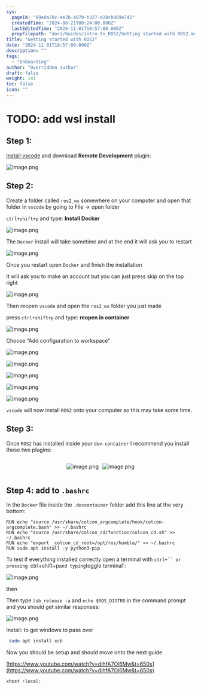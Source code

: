```yaml
---
sys:
  pageId: "89e0a78c-4e2b-4070-b327-d28cb0694742"
  createdTime: "2024-08-21T00:24:00.000Z"
  lastEditedTime: "2024-11-01T18:57:00.000Z"
  propFilepath: "docs/Guides/intro_to_ROS2/Getting started with ROS2.md"
title: "Getting started with ROS2"
date: "2024-11-01T18:57:00.000Z"
description: ""
tags:
  - "Onboarding"
author: "Overridden author"
draft: false
weight: 141
toc: false
icon: ""
---
```


# TODO: add wsl install

## Step 1:

[Install vscode](https://code.visualstudio.com/download) and download **Remote Development** plugin:

![image.png](https://prod-files-secure.s3.us-west-2.amazonaws.com/d518164a-d88e-44d1-a4ee-3adb3bd8bce0/efb52993-1881-4a40-b95e-6f020334f022/image.png?X-Amz-Algorithm=AWS4-HMAC-SHA256&X-Amz-Content-Sha256=UNSIGNED-PAYLOAD&X-Amz-Credential=ASIAZI2LB4664DEN53WH%2F20250505%2Fus-west-2%2Fs3%2Faws4_request&X-Amz-Date=20250505T180950Z&X-Amz-Expires=3600&X-Amz-Security-Token=IQoJb3JpZ2luX2VjEIr%2F%2F%2F%2F%2F%2F%2F%2F%2F%2FwEaCXVzLXdlc3QtMiJIMEYCIQD1goNGlapFDe%2F6LUFiIOQBzVJPJGnrUDaKw2OHdCUYTgIhAPVk9%2B7egsMso8KG0mS7wemDJsH5GhGaZI4PH8KwqRLNKv8DCDMQABoMNjM3NDIzMTgzODA1IgwYcmRrQ7Qmy%2B4280Uq3AO92wLmrGlUB%2FOn51V40ki3%2FnH3b203jkwLVSKaJsPCEGtwn2%2FZd1TtzErBlzkL2tWyAkd2PWtFUpe6tZuu4sJ6nENq7drritQT4T4y8B1KICwR67gWF2lXUbFTmpHcbnQ42GR%2FjHH0QFB5mFX1Tr71yvmuSiiLS4KSKE5uQQQpWcnPzEg1E3xc3kiMxEVrMN3FM2YuOpR9bZmVMVfCxuAN7xVMV8PaYZrr6%2BgOjy47MSSAiEKDVHW5NNCWN5qL9dbFGHRzXr8afbkSmGXz1tPDwNVkuM5fPQmSkHnHrvCkkFlXJ7zsa1M2OlaBCJ0I7ciC%2BCxIYrYCR6fGyeYmaLpAPY2ku9hMiJy5JPpVdYGgGDfZ1FhGgGhMny923%2Bd%2FLFbBVMYDK3CDXXVK5k1DCD5WkCJUEMZlcCry%2FE7GzQaMgKxMleAn7upCj0oW0r8V5q81ykAxo412tb9bY8IBMNxZsaM6XZeQIx0HPdKU%2F5p4E5apLCkwmDz83aBPw3G%2BVt8c%2FW4XJsA0MJMK%2FF6QKB0Ln6sA63z76wkOFriwrksQNERrtJwAPRIjH%2BIFAhtrscwKaAxZ5%2BNdfBLVS3PU7kS%2B0VAccvSWVxMcNdCCai2yFUDn5wKbLT%2Bh8ucCXzDd%2BuPABjqkAexyXlHIvpgYczk%2BUzhjUFI6bmt00G8Qo7FhMAyza5nFjMYhJa8iagWjUv7OEP%2Bga04ciy4fAk66wYT3jI918XcbgFGdkRQ7Ntsc3oaS2NlbpIPPEF2gw%2BhFkgYCchsFKEKlq4BeCmyKMVPkKnp9XeEnQ0kyLlY9EWy6zLPOQjGVGp4MfpGrvPYfBz3Knn74Ju1tad8zc7P4OlO5%2BOrH6RYMiK1I&X-Amz-Signature=51c6202a38d1d33c7abbfcea02e5919a1d1e6e5d77f03532807c6bf43ede59df&X-Amz-SignedHeaders=host&x-id=GetObject)

## Step 2:

Create a folder called `ros2_ws` somewhere on your computer and open that folder in `vscode` by going to File → open folder 

`ctrl+shift+p` and type: **Install Docker**

![image.png](https://prod-files-secure.s3.us-west-2.amazonaws.com/d518164a-d88e-44d1-a4ee-3adb3bd8bce0/2269dc0e-1cd5-47ff-bceb-c04ad9b2eab0/image.png?X-Amz-Algorithm=AWS4-HMAC-SHA256&X-Amz-Content-Sha256=UNSIGNED-PAYLOAD&X-Amz-Credential=ASIAZI2LB4664DEN53WH%2F20250505%2Fus-west-2%2Fs3%2Faws4_request&X-Amz-Date=20250505T180950Z&X-Amz-Expires=3600&X-Amz-Security-Token=IQoJb3JpZ2luX2VjEIr%2F%2F%2F%2F%2F%2F%2F%2F%2F%2FwEaCXVzLXdlc3QtMiJIMEYCIQD1goNGlapFDe%2F6LUFiIOQBzVJPJGnrUDaKw2OHdCUYTgIhAPVk9%2B7egsMso8KG0mS7wemDJsH5GhGaZI4PH8KwqRLNKv8DCDMQABoMNjM3NDIzMTgzODA1IgwYcmRrQ7Qmy%2B4280Uq3AO92wLmrGlUB%2FOn51V40ki3%2FnH3b203jkwLVSKaJsPCEGtwn2%2FZd1TtzErBlzkL2tWyAkd2PWtFUpe6tZuu4sJ6nENq7drritQT4T4y8B1KICwR67gWF2lXUbFTmpHcbnQ42GR%2FjHH0QFB5mFX1Tr71yvmuSiiLS4KSKE5uQQQpWcnPzEg1E3xc3kiMxEVrMN3FM2YuOpR9bZmVMVfCxuAN7xVMV8PaYZrr6%2BgOjy47MSSAiEKDVHW5NNCWN5qL9dbFGHRzXr8afbkSmGXz1tPDwNVkuM5fPQmSkHnHrvCkkFlXJ7zsa1M2OlaBCJ0I7ciC%2BCxIYrYCR6fGyeYmaLpAPY2ku9hMiJy5JPpVdYGgGDfZ1FhGgGhMny923%2Bd%2FLFbBVMYDK3CDXXVK5k1DCD5WkCJUEMZlcCry%2FE7GzQaMgKxMleAn7upCj0oW0r8V5q81ykAxo412tb9bY8IBMNxZsaM6XZeQIx0HPdKU%2F5p4E5apLCkwmDz83aBPw3G%2BVt8c%2FW4XJsA0MJMK%2FF6QKB0Ln6sA63z76wkOFriwrksQNERrtJwAPRIjH%2BIFAhtrscwKaAxZ5%2BNdfBLVS3PU7kS%2B0VAccvSWVxMcNdCCai2yFUDn5wKbLT%2Bh8ucCXzDd%2BuPABjqkAexyXlHIvpgYczk%2BUzhjUFI6bmt00G8Qo7FhMAyza5nFjMYhJa8iagWjUv7OEP%2Bga04ciy4fAk66wYT3jI918XcbgFGdkRQ7Ntsc3oaS2NlbpIPPEF2gw%2BhFkgYCchsFKEKlq4BeCmyKMVPkKnp9XeEnQ0kyLlY9EWy6zLPOQjGVGp4MfpGrvPYfBz3Knn74Ju1tad8zc7P4OlO5%2BOrH6RYMiK1I&X-Amz-Signature=85485d42126ebf88a7fbac813e1736f68bbedec03f90fba66a8aacefcaf98d74&X-Amz-SignedHeaders=host&x-id=GetObject)

The `Docker` install will take sometime and at the end it will ask you to restart

![image.png](https://prod-files-secure.s3.us-west-2.amazonaws.com/d518164a-d88e-44d1-a4ee-3adb3bd8bce0/ed233f78-be33-4b1f-b89c-9c346c0e961e/image.png?X-Amz-Algorithm=AWS4-HMAC-SHA256&X-Amz-Content-Sha256=UNSIGNED-PAYLOAD&X-Amz-Credential=ASIAZI2LB4664DEN53WH%2F20250505%2Fus-west-2%2Fs3%2Faws4_request&X-Amz-Date=20250505T180950Z&X-Amz-Expires=3600&X-Amz-Security-Token=IQoJb3JpZ2luX2VjEIr%2F%2F%2F%2F%2F%2F%2F%2F%2F%2FwEaCXVzLXdlc3QtMiJIMEYCIQD1goNGlapFDe%2F6LUFiIOQBzVJPJGnrUDaKw2OHdCUYTgIhAPVk9%2B7egsMso8KG0mS7wemDJsH5GhGaZI4PH8KwqRLNKv8DCDMQABoMNjM3NDIzMTgzODA1IgwYcmRrQ7Qmy%2B4280Uq3AO92wLmrGlUB%2FOn51V40ki3%2FnH3b203jkwLVSKaJsPCEGtwn2%2FZd1TtzErBlzkL2tWyAkd2PWtFUpe6tZuu4sJ6nENq7drritQT4T4y8B1KICwR67gWF2lXUbFTmpHcbnQ42GR%2FjHH0QFB5mFX1Tr71yvmuSiiLS4KSKE5uQQQpWcnPzEg1E3xc3kiMxEVrMN3FM2YuOpR9bZmVMVfCxuAN7xVMV8PaYZrr6%2BgOjy47MSSAiEKDVHW5NNCWN5qL9dbFGHRzXr8afbkSmGXz1tPDwNVkuM5fPQmSkHnHrvCkkFlXJ7zsa1M2OlaBCJ0I7ciC%2BCxIYrYCR6fGyeYmaLpAPY2ku9hMiJy5JPpVdYGgGDfZ1FhGgGhMny923%2Bd%2FLFbBVMYDK3CDXXVK5k1DCD5WkCJUEMZlcCry%2FE7GzQaMgKxMleAn7upCj0oW0r8V5q81ykAxo412tb9bY8IBMNxZsaM6XZeQIx0HPdKU%2F5p4E5apLCkwmDz83aBPw3G%2BVt8c%2FW4XJsA0MJMK%2FF6QKB0Ln6sA63z76wkOFriwrksQNERrtJwAPRIjH%2BIFAhtrscwKaAxZ5%2BNdfBLVS3PU7kS%2B0VAccvSWVxMcNdCCai2yFUDn5wKbLT%2Bh8ucCXzDd%2BuPABjqkAexyXlHIvpgYczk%2BUzhjUFI6bmt00G8Qo7FhMAyza5nFjMYhJa8iagWjUv7OEP%2Bga04ciy4fAk66wYT3jI918XcbgFGdkRQ7Ntsc3oaS2NlbpIPPEF2gw%2BhFkgYCchsFKEKlq4BeCmyKMVPkKnp9XeEnQ0kyLlY9EWy6zLPOQjGVGp4MfpGrvPYfBz3Knn74Ju1tad8zc7P4OlO5%2BOrH6RYMiK1I&X-Amz-Signature=9863d8c5a799de76658d3b4352dee8e6983297d57e5cf96e6b68d12b5647a183&X-Amz-SignedHeaders=host&x-id=GetObject)

Once you restart open `Docker` and finish the installation

It will ask you to make an account but you can just press skip on the top right

![image.png](https://prod-files-secure.s3.us-west-2.amazonaws.com/d518164a-d88e-44d1-a4ee-3adb3bd8bce0/21010ad9-1659-4fd9-9f59-9932a09b2a3d/image.png?X-Amz-Algorithm=AWS4-HMAC-SHA256&X-Amz-Content-Sha256=UNSIGNED-PAYLOAD&X-Amz-Credential=ASIAZI2LB4664DEN53WH%2F20250505%2Fus-west-2%2Fs3%2Faws4_request&X-Amz-Date=20250505T180950Z&X-Amz-Expires=3600&X-Amz-Security-Token=IQoJb3JpZ2luX2VjEIr%2F%2F%2F%2F%2F%2F%2F%2F%2F%2FwEaCXVzLXdlc3QtMiJIMEYCIQD1goNGlapFDe%2F6LUFiIOQBzVJPJGnrUDaKw2OHdCUYTgIhAPVk9%2B7egsMso8KG0mS7wemDJsH5GhGaZI4PH8KwqRLNKv8DCDMQABoMNjM3NDIzMTgzODA1IgwYcmRrQ7Qmy%2B4280Uq3AO92wLmrGlUB%2FOn51V40ki3%2FnH3b203jkwLVSKaJsPCEGtwn2%2FZd1TtzErBlzkL2tWyAkd2PWtFUpe6tZuu4sJ6nENq7drritQT4T4y8B1KICwR67gWF2lXUbFTmpHcbnQ42GR%2FjHH0QFB5mFX1Tr71yvmuSiiLS4KSKE5uQQQpWcnPzEg1E3xc3kiMxEVrMN3FM2YuOpR9bZmVMVfCxuAN7xVMV8PaYZrr6%2BgOjy47MSSAiEKDVHW5NNCWN5qL9dbFGHRzXr8afbkSmGXz1tPDwNVkuM5fPQmSkHnHrvCkkFlXJ7zsa1M2OlaBCJ0I7ciC%2BCxIYrYCR6fGyeYmaLpAPY2ku9hMiJy5JPpVdYGgGDfZ1FhGgGhMny923%2Bd%2FLFbBVMYDK3CDXXVK5k1DCD5WkCJUEMZlcCry%2FE7GzQaMgKxMleAn7upCj0oW0r8V5q81ykAxo412tb9bY8IBMNxZsaM6XZeQIx0HPdKU%2F5p4E5apLCkwmDz83aBPw3G%2BVt8c%2FW4XJsA0MJMK%2FF6QKB0Ln6sA63z76wkOFriwrksQNERrtJwAPRIjH%2BIFAhtrscwKaAxZ5%2BNdfBLVS3PU7kS%2B0VAccvSWVxMcNdCCai2yFUDn5wKbLT%2Bh8ucCXzDd%2BuPABjqkAexyXlHIvpgYczk%2BUzhjUFI6bmt00G8Qo7FhMAyza5nFjMYhJa8iagWjUv7OEP%2Bga04ciy4fAk66wYT3jI918XcbgFGdkRQ7Ntsc3oaS2NlbpIPPEF2gw%2BhFkgYCchsFKEKlq4BeCmyKMVPkKnp9XeEnQ0kyLlY9EWy6zLPOQjGVGp4MfpGrvPYfBz3Knn74Ju1tad8zc7P4OlO5%2BOrH6RYMiK1I&X-Amz-Signature=30d2ed71c98c506faeb9f3a50ad91f16e906467ccd1cfdd41b7aa623f5b001f7&X-Amz-SignedHeaders=host&x-id=GetObject)

Then reopen `vscode` and open the `ros2_ws` folder you just made

press `ctrl+shift+p` and type: **reopen in container**

![image.png](https://prod-files-secure.s3.us-west-2.amazonaws.com/d518164a-d88e-44d1-a4ee-3adb3bd8bce0/4e93b8c2-41ad-488c-8095-c74205196118/image.png?X-Amz-Algorithm=AWS4-HMAC-SHA256&X-Amz-Content-Sha256=UNSIGNED-PAYLOAD&X-Amz-Credential=ASIAZI2LB4664DEN53WH%2F20250505%2Fus-west-2%2Fs3%2Faws4_request&X-Amz-Date=20250505T180950Z&X-Amz-Expires=3600&X-Amz-Security-Token=IQoJb3JpZ2luX2VjEIr%2F%2F%2F%2F%2F%2F%2F%2F%2F%2FwEaCXVzLXdlc3QtMiJIMEYCIQD1goNGlapFDe%2F6LUFiIOQBzVJPJGnrUDaKw2OHdCUYTgIhAPVk9%2B7egsMso8KG0mS7wemDJsH5GhGaZI4PH8KwqRLNKv8DCDMQABoMNjM3NDIzMTgzODA1IgwYcmRrQ7Qmy%2B4280Uq3AO92wLmrGlUB%2FOn51V40ki3%2FnH3b203jkwLVSKaJsPCEGtwn2%2FZd1TtzErBlzkL2tWyAkd2PWtFUpe6tZuu4sJ6nENq7drritQT4T4y8B1KICwR67gWF2lXUbFTmpHcbnQ42GR%2FjHH0QFB5mFX1Tr71yvmuSiiLS4KSKE5uQQQpWcnPzEg1E3xc3kiMxEVrMN3FM2YuOpR9bZmVMVfCxuAN7xVMV8PaYZrr6%2BgOjy47MSSAiEKDVHW5NNCWN5qL9dbFGHRzXr8afbkSmGXz1tPDwNVkuM5fPQmSkHnHrvCkkFlXJ7zsa1M2OlaBCJ0I7ciC%2BCxIYrYCR6fGyeYmaLpAPY2ku9hMiJy5JPpVdYGgGDfZ1FhGgGhMny923%2Bd%2FLFbBVMYDK3CDXXVK5k1DCD5WkCJUEMZlcCry%2FE7GzQaMgKxMleAn7upCj0oW0r8V5q81ykAxo412tb9bY8IBMNxZsaM6XZeQIx0HPdKU%2F5p4E5apLCkwmDz83aBPw3G%2BVt8c%2FW4XJsA0MJMK%2FF6QKB0Ln6sA63z76wkOFriwrksQNERrtJwAPRIjH%2BIFAhtrscwKaAxZ5%2BNdfBLVS3PU7kS%2B0VAccvSWVxMcNdCCai2yFUDn5wKbLT%2Bh8ucCXzDd%2BuPABjqkAexyXlHIvpgYczk%2BUzhjUFI6bmt00G8Qo7FhMAyza5nFjMYhJa8iagWjUv7OEP%2Bga04ciy4fAk66wYT3jI918XcbgFGdkRQ7Ntsc3oaS2NlbpIPPEF2gw%2BhFkgYCchsFKEKlq4BeCmyKMVPkKnp9XeEnQ0kyLlY9EWy6zLPOQjGVGp4MfpGrvPYfBz3Knn74Ju1tad8zc7P4OlO5%2BOrH6RYMiK1I&X-Amz-Signature=53c89c8f571d04110660719605c9698c99f3cc0338b993a9ce9a226b4eea903d&X-Amz-SignedHeaders=host&x-id=GetObject)

Choose “Add configuration to workspace”

![image.png](https://prod-files-secure.s3.us-west-2.amazonaws.com/d518164a-d88e-44d1-a4ee-3adb3bd8bce0/9560b282-5060-4989-ba37-97e7b2c22476/image.png?X-Amz-Algorithm=AWS4-HMAC-SHA256&X-Amz-Content-Sha256=UNSIGNED-PAYLOAD&X-Amz-Credential=ASIAZI2LB4664DEN53WH%2F20250505%2Fus-west-2%2Fs3%2Faws4_request&X-Amz-Date=20250505T180950Z&X-Amz-Expires=3600&X-Amz-Security-Token=IQoJb3JpZ2luX2VjEIr%2F%2F%2F%2F%2F%2F%2F%2F%2F%2FwEaCXVzLXdlc3QtMiJIMEYCIQD1goNGlapFDe%2F6LUFiIOQBzVJPJGnrUDaKw2OHdCUYTgIhAPVk9%2B7egsMso8KG0mS7wemDJsH5GhGaZI4PH8KwqRLNKv8DCDMQABoMNjM3NDIzMTgzODA1IgwYcmRrQ7Qmy%2B4280Uq3AO92wLmrGlUB%2FOn51V40ki3%2FnH3b203jkwLVSKaJsPCEGtwn2%2FZd1TtzErBlzkL2tWyAkd2PWtFUpe6tZuu4sJ6nENq7drritQT4T4y8B1KICwR67gWF2lXUbFTmpHcbnQ42GR%2FjHH0QFB5mFX1Tr71yvmuSiiLS4KSKE5uQQQpWcnPzEg1E3xc3kiMxEVrMN3FM2YuOpR9bZmVMVfCxuAN7xVMV8PaYZrr6%2BgOjy47MSSAiEKDVHW5NNCWN5qL9dbFGHRzXr8afbkSmGXz1tPDwNVkuM5fPQmSkHnHrvCkkFlXJ7zsa1M2OlaBCJ0I7ciC%2BCxIYrYCR6fGyeYmaLpAPY2ku9hMiJy5JPpVdYGgGDfZ1FhGgGhMny923%2Bd%2FLFbBVMYDK3CDXXVK5k1DCD5WkCJUEMZlcCry%2FE7GzQaMgKxMleAn7upCj0oW0r8V5q81ykAxo412tb9bY8IBMNxZsaM6XZeQIx0HPdKU%2F5p4E5apLCkwmDz83aBPw3G%2BVt8c%2FW4XJsA0MJMK%2FF6QKB0Ln6sA63z76wkOFriwrksQNERrtJwAPRIjH%2BIFAhtrscwKaAxZ5%2BNdfBLVS3PU7kS%2B0VAccvSWVxMcNdCCai2yFUDn5wKbLT%2Bh8ucCXzDd%2BuPABjqkAexyXlHIvpgYczk%2BUzhjUFI6bmt00G8Qo7FhMAyza5nFjMYhJa8iagWjUv7OEP%2Bga04ciy4fAk66wYT3jI918XcbgFGdkRQ7Ntsc3oaS2NlbpIPPEF2gw%2BhFkgYCchsFKEKlq4BeCmyKMVPkKnp9XeEnQ0kyLlY9EWy6zLPOQjGVGp4MfpGrvPYfBz3Knn74Ju1tad8zc7P4OlO5%2BOrH6RYMiK1I&X-Amz-Signature=606289d3e22f3766fca5ee9978ee641eff12c6d034ae7649a855bf3836bec436&X-Amz-SignedHeaders=host&x-id=GetObject)

![image.png](https://prod-files-secure.s3.us-west-2.amazonaws.com/d518164a-d88e-44d1-a4ee-3adb3bd8bce0/2ee63f81-886b-48e8-a553-dc6e5eac99e4/image.png?X-Amz-Algorithm=AWS4-HMAC-SHA256&X-Amz-Content-Sha256=UNSIGNED-PAYLOAD&X-Amz-Credential=ASIAZI2LB4664DEN53WH%2F20250505%2Fus-west-2%2Fs3%2Faws4_request&X-Amz-Date=20250505T180950Z&X-Amz-Expires=3600&X-Amz-Security-Token=IQoJb3JpZ2luX2VjEIr%2F%2F%2F%2F%2F%2F%2F%2F%2F%2FwEaCXVzLXdlc3QtMiJIMEYCIQD1goNGlapFDe%2F6LUFiIOQBzVJPJGnrUDaKw2OHdCUYTgIhAPVk9%2B7egsMso8KG0mS7wemDJsH5GhGaZI4PH8KwqRLNKv8DCDMQABoMNjM3NDIzMTgzODA1IgwYcmRrQ7Qmy%2B4280Uq3AO92wLmrGlUB%2FOn51V40ki3%2FnH3b203jkwLVSKaJsPCEGtwn2%2FZd1TtzErBlzkL2tWyAkd2PWtFUpe6tZuu4sJ6nENq7drritQT4T4y8B1KICwR67gWF2lXUbFTmpHcbnQ42GR%2FjHH0QFB5mFX1Tr71yvmuSiiLS4KSKE5uQQQpWcnPzEg1E3xc3kiMxEVrMN3FM2YuOpR9bZmVMVfCxuAN7xVMV8PaYZrr6%2BgOjy47MSSAiEKDVHW5NNCWN5qL9dbFGHRzXr8afbkSmGXz1tPDwNVkuM5fPQmSkHnHrvCkkFlXJ7zsa1M2OlaBCJ0I7ciC%2BCxIYrYCR6fGyeYmaLpAPY2ku9hMiJy5JPpVdYGgGDfZ1FhGgGhMny923%2Bd%2FLFbBVMYDK3CDXXVK5k1DCD5WkCJUEMZlcCry%2FE7GzQaMgKxMleAn7upCj0oW0r8V5q81ykAxo412tb9bY8IBMNxZsaM6XZeQIx0HPdKU%2F5p4E5apLCkwmDz83aBPw3G%2BVt8c%2FW4XJsA0MJMK%2FF6QKB0Ln6sA63z76wkOFriwrksQNERrtJwAPRIjH%2BIFAhtrscwKaAxZ5%2BNdfBLVS3PU7kS%2B0VAccvSWVxMcNdCCai2yFUDn5wKbLT%2Bh8ucCXzDd%2BuPABjqkAexyXlHIvpgYczk%2BUzhjUFI6bmt00G8Qo7FhMAyza5nFjMYhJa8iagWjUv7OEP%2Bga04ciy4fAk66wYT3jI918XcbgFGdkRQ7Ntsc3oaS2NlbpIPPEF2gw%2BhFkgYCchsFKEKlq4BeCmyKMVPkKnp9XeEnQ0kyLlY9EWy6zLPOQjGVGp4MfpGrvPYfBz3Knn74Ju1tad8zc7P4OlO5%2BOrH6RYMiK1I&X-Amz-Signature=7fc2a0088332960462eaac7faa4d83f809ff6524303a28c1766e0d2660d86153&X-Amz-SignedHeaders=host&x-id=GetObject)

![image.png](https://prod-files-secure.s3.us-west-2.amazonaws.com/d518164a-d88e-44d1-a4ee-3adb3bd8bce0/ae1580b2-b048-407e-aed9-b584224a7a04/image.png?X-Amz-Algorithm=AWS4-HMAC-SHA256&X-Amz-Content-Sha256=UNSIGNED-PAYLOAD&X-Amz-Credential=ASIAZI2LB4664DEN53WH%2F20250505%2Fus-west-2%2Fs3%2Faws4_request&X-Amz-Date=20250505T180950Z&X-Amz-Expires=3600&X-Amz-Security-Token=IQoJb3JpZ2luX2VjEIr%2F%2F%2F%2F%2F%2F%2F%2F%2F%2FwEaCXVzLXdlc3QtMiJIMEYCIQD1goNGlapFDe%2F6LUFiIOQBzVJPJGnrUDaKw2OHdCUYTgIhAPVk9%2B7egsMso8KG0mS7wemDJsH5GhGaZI4PH8KwqRLNKv8DCDMQABoMNjM3NDIzMTgzODA1IgwYcmRrQ7Qmy%2B4280Uq3AO92wLmrGlUB%2FOn51V40ki3%2FnH3b203jkwLVSKaJsPCEGtwn2%2FZd1TtzErBlzkL2tWyAkd2PWtFUpe6tZuu4sJ6nENq7drritQT4T4y8B1KICwR67gWF2lXUbFTmpHcbnQ42GR%2FjHH0QFB5mFX1Tr71yvmuSiiLS4KSKE5uQQQpWcnPzEg1E3xc3kiMxEVrMN3FM2YuOpR9bZmVMVfCxuAN7xVMV8PaYZrr6%2BgOjy47MSSAiEKDVHW5NNCWN5qL9dbFGHRzXr8afbkSmGXz1tPDwNVkuM5fPQmSkHnHrvCkkFlXJ7zsa1M2OlaBCJ0I7ciC%2BCxIYrYCR6fGyeYmaLpAPY2ku9hMiJy5JPpVdYGgGDfZ1FhGgGhMny923%2Bd%2FLFbBVMYDK3CDXXVK5k1DCD5WkCJUEMZlcCry%2FE7GzQaMgKxMleAn7upCj0oW0r8V5q81ykAxo412tb9bY8IBMNxZsaM6XZeQIx0HPdKU%2F5p4E5apLCkwmDz83aBPw3G%2BVt8c%2FW4XJsA0MJMK%2FF6QKB0Ln6sA63z76wkOFriwrksQNERrtJwAPRIjH%2BIFAhtrscwKaAxZ5%2BNdfBLVS3PU7kS%2B0VAccvSWVxMcNdCCai2yFUDn5wKbLT%2Bh8ucCXzDd%2BuPABjqkAexyXlHIvpgYczk%2BUzhjUFI6bmt00G8Qo7FhMAyza5nFjMYhJa8iagWjUv7OEP%2Bga04ciy4fAk66wYT3jI918XcbgFGdkRQ7Ntsc3oaS2NlbpIPPEF2gw%2BhFkgYCchsFKEKlq4BeCmyKMVPkKnp9XeEnQ0kyLlY9EWy6zLPOQjGVGp4MfpGrvPYfBz3Knn74Ju1tad8zc7P4OlO5%2BOrH6RYMiK1I&X-Amz-Signature=4f1def1139e45355a2d1e6bb893474ddf9159f2006fdba337aa643eb79e36b8d&X-Amz-SignedHeaders=host&x-id=GetObject)

![image.png](https://prod-files-secure.s3.us-west-2.amazonaws.com/d518164a-d88e-44d1-a4ee-3adb3bd8bce0/53255b28-f75e-430f-b9e3-c0ac8577e42b/image.png?X-Amz-Algorithm=AWS4-HMAC-SHA256&X-Amz-Content-Sha256=UNSIGNED-PAYLOAD&X-Amz-Credential=ASIAZI2LB4664DEN53WH%2F20250505%2Fus-west-2%2Fs3%2Faws4_request&X-Amz-Date=20250505T180950Z&X-Amz-Expires=3600&X-Amz-Security-Token=IQoJb3JpZ2luX2VjEIr%2F%2F%2F%2F%2F%2F%2F%2F%2F%2FwEaCXVzLXdlc3QtMiJIMEYCIQD1goNGlapFDe%2F6LUFiIOQBzVJPJGnrUDaKw2OHdCUYTgIhAPVk9%2B7egsMso8KG0mS7wemDJsH5GhGaZI4PH8KwqRLNKv8DCDMQABoMNjM3NDIzMTgzODA1IgwYcmRrQ7Qmy%2B4280Uq3AO92wLmrGlUB%2FOn51V40ki3%2FnH3b203jkwLVSKaJsPCEGtwn2%2FZd1TtzErBlzkL2tWyAkd2PWtFUpe6tZuu4sJ6nENq7drritQT4T4y8B1KICwR67gWF2lXUbFTmpHcbnQ42GR%2FjHH0QFB5mFX1Tr71yvmuSiiLS4KSKE5uQQQpWcnPzEg1E3xc3kiMxEVrMN3FM2YuOpR9bZmVMVfCxuAN7xVMV8PaYZrr6%2BgOjy47MSSAiEKDVHW5NNCWN5qL9dbFGHRzXr8afbkSmGXz1tPDwNVkuM5fPQmSkHnHrvCkkFlXJ7zsa1M2OlaBCJ0I7ciC%2BCxIYrYCR6fGyeYmaLpAPY2ku9hMiJy5JPpVdYGgGDfZ1FhGgGhMny923%2Bd%2FLFbBVMYDK3CDXXVK5k1DCD5WkCJUEMZlcCry%2FE7GzQaMgKxMleAn7upCj0oW0r8V5q81ykAxo412tb9bY8IBMNxZsaM6XZeQIx0HPdKU%2F5p4E5apLCkwmDz83aBPw3G%2BVt8c%2FW4XJsA0MJMK%2FF6QKB0Ln6sA63z76wkOFriwrksQNERrtJwAPRIjH%2BIFAhtrscwKaAxZ5%2BNdfBLVS3PU7kS%2B0VAccvSWVxMcNdCCai2yFUDn5wKbLT%2Bh8ucCXzDd%2BuPABjqkAexyXlHIvpgYczk%2BUzhjUFI6bmt00G8Qo7FhMAyza5nFjMYhJa8iagWjUv7OEP%2Bga04ciy4fAk66wYT3jI918XcbgFGdkRQ7Ntsc3oaS2NlbpIPPEF2gw%2BhFkgYCchsFKEKlq4BeCmyKMVPkKnp9XeEnQ0kyLlY9EWy6zLPOQjGVGp4MfpGrvPYfBz3Knn74Ju1tad8zc7P4OlO5%2BOrH6RYMiK1I&X-Amz-Signature=37ce9eedc76e940af2b9e199275ff88c9142e0c3570921c0875447efc3f42719&X-Amz-SignedHeaders=host&x-id=GetObject)

![image.png](https://prod-files-secure.s3.us-west-2.amazonaws.com/d518164a-d88e-44d1-a4ee-3adb3bd8bce0/7c562767-5af9-4ffb-97d1-327bcdf4ee00/image.png?X-Amz-Algorithm=AWS4-HMAC-SHA256&X-Amz-Content-Sha256=UNSIGNED-PAYLOAD&X-Amz-Credential=ASIAZI2LB4664DEN53WH%2F20250505%2Fus-west-2%2Fs3%2Faws4_request&X-Amz-Date=20250505T180950Z&X-Amz-Expires=3600&X-Amz-Security-Token=IQoJb3JpZ2luX2VjEIr%2F%2F%2F%2F%2F%2F%2F%2F%2F%2FwEaCXVzLXdlc3QtMiJIMEYCIQD1goNGlapFDe%2F6LUFiIOQBzVJPJGnrUDaKw2OHdCUYTgIhAPVk9%2B7egsMso8KG0mS7wemDJsH5GhGaZI4PH8KwqRLNKv8DCDMQABoMNjM3NDIzMTgzODA1IgwYcmRrQ7Qmy%2B4280Uq3AO92wLmrGlUB%2FOn51V40ki3%2FnH3b203jkwLVSKaJsPCEGtwn2%2FZd1TtzErBlzkL2tWyAkd2PWtFUpe6tZuu4sJ6nENq7drritQT4T4y8B1KICwR67gWF2lXUbFTmpHcbnQ42GR%2FjHH0QFB5mFX1Tr71yvmuSiiLS4KSKE5uQQQpWcnPzEg1E3xc3kiMxEVrMN3FM2YuOpR9bZmVMVfCxuAN7xVMV8PaYZrr6%2BgOjy47MSSAiEKDVHW5NNCWN5qL9dbFGHRzXr8afbkSmGXz1tPDwNVkuM5fPQmSkHnHrvCkkFlXJ7zsa1M2OlaBCJ0I7ciC%2BCxIYrYCR6fGyeYmaLpAPY2ku9hMiJy5JPpVdYGgGDfZ1FhGgGhMny923%2Bd%2FLFbBVMYDK3CDXXVK5k1DCD5WkCJUEMZlcCry%2FE7GzQaMgKxMleAn7upCj0oW0r8V5q81ykAxo412tb9bY8IBMNxZsaM6XZeQIx0HPdKU%2F5p4E5apLCkwmDz83aBPw3G%2BVt8c%2FW4XJsA0MJMK%2FF6QKB0Ln6sA63z76wkOFriwrksQNERrtJwAPRIjH%2BIFAhtrscwKaAxZ5%2BNdfBLVS3PU7kS%2B0VAccvSWVxMcNdCCai2yFUDn5wKbLT%2Bh8ucCXzDd%2BuPABjqkAexyXlHIvpgYczk%2BUzhjUFI6bmt00G8Qo7FhMAyza5nFjMYhJa8iagWjUv7OEP%2Bga04ciy4fAk66wYT3jI918XcbgFGdkRQ7Ntsc3oaS2NlbpIPPEF2gw%2BhFkgYCchsFKEKlq4BeCmyKMVPkKnp9XeEnQ0kyLlY9EWy6zLPOQjGVGp4MfpGrvPYfBz3Knn74Ju1tad8zc7P4OlO5%2BOrH6RYMiK1I&X-Amz-Signature=00894713df70c95d9e41dc4dddf50c938c9f27298c70023b1988eb4861deb3bd&X-Amz-SignedHeaders=host&x-id=GetObject)

`vscode` will now install `ROS2` onto your computer so this may take some time.

## Step 3:

Once `ROS2` has installed inside your `dev-container` I recommend you install these two plugins:

<div style="display: flex;flex-direction: row; column-gap:10px; max-width: 630px;justify-content: center;">
<div>

![image.png](https://prod-files-secure.s3.us-west-2.amazonaws.com/d518164a-d88e-44d1-a4ee-3adb3bd8bce0/3fc3d550-5a54-4ba1-ba6b-faa01cdb7369/image.png?X-Amz-Algorithm=AWS4-HMAC-SHA256&X-Amz-Content-Sha256=UNSIGNED-PAYLOAD&X-Amz-Credential=ASIAZI2LB466QGGYFQ5F%2F20250505%2Fus-west-2%2Fs3%2Faws4_request&X-Amz-Date=20250505T180952Z&X-Amz-Expires=3600&X-Amz-Security-Token=IQoJb3JpZ2luX2VjEIr%2F%2F%2F%2F%2F%2F%2F%2F%2F%2FwEaCXVzLXdlc3QtMiJIMEYCIQCq78rqzcpEroF2cS4tm1713tIH3bz93wK3Pmq9HGqOpAIhAKt3g8gT%2FtMYHG7GrUlzVwzuBO3yKziufUNjjz6LpvY5Kv8DCDMQABoMNjM3NDIzMTgzODA1Igyy70T8LGs6Ed%2FMVg8q3AP%2F7dpx6VPo8pl3TYB5Tg4b7l6wt5MzgueDGXw6W%2B7%2FBZPsXfBps0NPX0qsOwbNCa1fxpy297ZK%2Fx4ODlyTqqlZ9j2z5e8wh87ykt94irFeL9OUVOgCqRnAoYII7Zqypt2Qr0LSubZAfGfmItYLucgpiJahuF1w6TAm2NIwCS3pgNH8kdooq98Y%2BTKA9LU57X73y9XrGhWuxzNBRDC3O7i40vitk9BkxnLvCANK%2BlWvL1PbgUUFP0Z0MQ9llE6HHu2W6YA%2BviVw5RZ0QSqs8AxxyDYxYCwuddDvOe7Dni7EXOpwH009u5IZDPkgAveEb6lHSsHTmdTapNS9v52p2uoSWTaoCfWLJl7o2SY1FPsU8F049PkXg44RwQ9Wis6%2BS8Pa3je5db140xa3GknxqfORIlt%2FnOaQI552o%2BmmZ9T6LDhX5%2FJq5RBolILOmIqIa%2Blw74TGUKBjZHGZj8KErfXmsm2F%2Fi7IG8KPAwUc%2BEDVSiFz6T8ynWz2JeROv5C2rlaDvnh5giQk5L%2BizwAYrom%2FTVFfVdsA%2F3kFPFTE%2BTRu74Y1i86Itj2xYgbQY0ZmCrwYMLrH8CbJjaBpNqd%2BKf3o0fMREx1Mlsq0%2BwOVNa9KRpwuoLnncK%2FAPz30zjDd%2BuPABjqkAVzC3zOHWqPB%2FPz26kMvUnkt43ZzUrxlRs7rpLN%2FOsTaNyK8gHKuufNU2WnWzYUguGJEnr2y%2F7z0GpLy4AvZ6jZQ7P3i3detDFe1UB7EFuYSiYXVtbKD7cRrxKV38oGcSPkxmT21JXjf%2FVWKeBVImf8e0%2Bk3XajpYtQ%2FC7myeOKsmOTQEFvFJm%2FMAnGRMsSAP1M9sHu2NjR5UGp181pqpXRUui%2Bd&X-Amz-Signature=5e4bdae6511f0ec84aae26fff1fd5be90c3ac5f03396caccb6bbc9dc1bae77c9&X-Amz-SignedHeaders=host&x-id=GetObject)

</div>
<div>

![image.png](https://prod-files-secure.s3.us-west-2.amazonaws.com/d518164a-d88e-44d1-a4ee-3adb3bd8bce0/d994cc66-13c2-4093-a5a3-f84cf4601a82/image.png?X-Amz-Algorithm=AWS4-HMAC-SHA256&X-Amz-Content-Sha256=UNSIGNED-PAYLOAD&X-Amz-Credential=ASIAZI2LB466WPBWNG4Z%2F20250505%2Fus-west-2%2Fs3%2Faws4_request&X-Amz-Date=20250505T180953Z&X-Amz-Expires=3600&X-Amz-Security-Token=IQoJb3JpZ2luX2VjEIr%2F%2F%2F%2F%2F%2F%2F%2F%2F%2FwEaCXVzLXdlc3QtMiJIMEYCIQDys0BWns58RBamIxLScZi0G%2B5oapNhqPBYFqJ3vrHbbQIhAJpFiFFw%2B%2B8TPkjcu62vCuhxjuND0Znz5kGlydq1eWwXKv8DCDMQABoMNjM3NDIzMTgzODA1IgzfWD1ZQCDh33l4yJIq3ANMqckEgZp%2F%2FExc757atOIkpYSNzrhA99Q4mHMMIBeIlFKZbYihVlhJH%2BBccf0eGYX0oRjgTCUrZZgzkxM3dQs4kej%2B5S3jMSN3qrwLkuNkCMxBMRQczCIno8VoNpjWXHmlDMqCthlS05rvepsdikVMGM9KSKNWAT7UDzEuitX71G0i1xE7PnCwrDtlrhFrurLk8qjniMf89rSGeV%2FLafi%2B%2BupCYa72Wxra9hFdzL9qCE3MveHcAU7a5Vzs8CBiCtkwrU%2FYBkJowjF4G3HRJrXbtIe0RhU87hNJZnH5vJLnhesorfxNCKRb4%2FnQ3nEZ9I1UMN7pWjPi1hWjJNPrlfqX63cVPaTtXhcyN3BzLYJ%2F0VIwMb%2FCH1FAJe1cn%2Fltyc7ruYXKS1ebOpPKEgFHVDrlxROzRZb6ikTWv%2FGkzSti6LFx9%2BNzIdDAxJ64jdVYYpKY%2BPjFyGayPzsodtdkAR0I907mjrWnEAmVDTry0q%2B1ZmuZKKqwhOk%2FvFIXQMteIOAuO35zA4b%2F%2BsiCyYI12AH0PvSo3HDxBBdakUE0OsZJpMktetm5S6hmB9eLZLjmNICumtzi4%2BeB3dHOyV0oIZiDTdnd%2F95HOdjaFvMPNlc1sy9%2FS7YyW6cmSGQK7zCN%2B%2BPABjqkAYNSOrvPK4JWmEnzNPWTxZx2IPhtd%2BtdJc9siIyf%2FYfhlEU%2FGawxL8T4lVeQ7dbRrreFDtt2PaxzzrjjgDZEScEOm6dclNkEFApAcxBJIeUM7OCwq5zhQQQrS8nK7SM%2B53B7XBerMopA0fXAU9Jefur39jUxYTJksYZdhzogCw70ujBG6ZP1VjENxRnmOhDuSBgYLJafqEQQvqSbMKADLDJSISXc&X-Amz-Signature=02149e1a819eb9d2f5f41ace6c670cecb17c12274fab380afe0f75230df73e50&X-Amz-SignedHeaders=host&x-id=GetObject)

</div>
</div>

## Step 4: add to `.bashrc`

In the `Docker` file inside the `.devcontainer` folder add this line at the very bottom: 

```docker
RUN echo "source /usr/share/colcon_argcomplete/hook/colcon-argcomplete.bash" >> ~/.bashrc
RUN echo "source /usr/share/colcon_cd/function/colcon_cd.sh" >> ~/.bashrc
RUN echo "export _colcon_cd_root=/opt/ros/humble/" >> ~/.bashrc
RUN sudo apt install -y python3-pip 
```

To test if everything installed correctly open a terminal with `ctrl+`` or pressing `ctrl+shift+p` and typing `toggle terminal`:

![image.png](https://prod-files-secure.s3.us-west-2.amazonaws.com/d518164a-d88e-44d1-a4ee-3adb3bd8bce0/6a4943d8-b04e-4c02-9a58-775f3384d1a5/image.png?X-Amz-Algorithm=AWS4-HMAC-SHA256&X-Amz-Content-Sha256=UNSIGNED-PAYLOAD&X-Amz-Credential=ASIAZI2LB4664DEN53WH%2F20250505%2Fus-west-2%2Fs3%2Faws4_request&X-Amz-Date=20250505T180950Z&X-Amz-Expires=3600&X-Amz-Security-Token=IQoJb3JpZ2luX2VjEIr%2F%2F%2F%2F%2F%2F%2F%2F%2F%2FwEaCXVzLXdlc3QtMiJIMEYCIQD1goNGlapFDe%2F6LUFiIOQBzVJPJGnrUDaKw2OHdCUYTgIhAPVk9%2B7egsMso8KG0mS7wemDJsH5GhGaZI4PH8KwqRLNKv8DCDMQABoMNjM3NDIzMTgzODA1IgwYcmRrQ7Qmy%2B4280Uq3AO92wLmrGlUB%2FOn51V40ki3%2FnH3b203jkwLVSKaJsPCEGtwn2%2FZd1TtzErBlzkL2tWyAkd2PWtFUpe6tZuu4sJ6nENq7drritQT4T4y8B1KICwR67gWF2lXUbFTmpHcbnQ42GR%2FjHH0QFB5mFX1Tr71yvmuSiiLS4KSKE5uQQQpWcnPzEg1E3xc3kiMxEVrMN3FM2YuOpR9bZmVMVfCxuAN7xVMV8PaYZrr6%2BgOjy47MSSAiEKDVHW5NNCWN5qL9dbFGHRzXr8afbkSmGXz1tPDwNVkuM5fPQmSkHnHrvCkkFlXJ7zsa1M2OlaBCJ0I7ciC%2BCxIYrYCR6fGyeYmaLpAPY2ku9hMiJy5JPpVdYGgGDfZ1FhGgGhMny923%2Bd%2FLFbBVMYDK3CDXXVK5k1DCD5WkCJUEMZlcCry%2FE7GzQaMgKxMleAn7upCj0oW0r8V5q81ykAxo412tb9bY8IBMNxZsaM6XZeQIx0HPdKU%2F5p4E5apLCkwmDz83aBPw3G%2BVt8c%2FW4XJsA0MJMK%2FF6QKB0Ln6sA63z76wkOFriwrksQNERrtJwAPRIjH%2BIFAhtrscwKaAxZ5%2BNdfBLVS3PU7kS%2B0VAccvSWVxMcNdCCai2yFUDn5wKbLT%2Bh8ucCXzDd%2BuPABjqkAexyXlHIvpgYczk%2BUzhjUFI6bmt00G8Qo7FhMAyza5nFjMYhJa8iagWjUv7OEP%2Bga04ciy4fAk66wYT3jI918XcbgFGdkRQ7Ntsc3oaS2NlbpIPPEF2gw%2BhFkgYCchsFKEKlq4BeCmyKMVPkKnp9XeEnQ0kyLlY9EWy6zLPOQjGVGp4MfpGrvPYfBz3Knn74Ju1tad8zc7P4OlO5%2BOrH6RYMiK1I&X-Amz-Signature=9f446d4d9d6631cfd8a8c20fdf87f83f47f901948c33002c15f0f5b17ac130cd&X-Amz-SignedHeaders=host&x-id=GetObject)

then 

Then type `lsb_release -a` and `echo $ROS_DISTRO` in the command prompt and you should get similar responses:

![image.png](https://prod-files-secure.s3.us-west-2.amazonaws.com/d518164a-d88e-44d1-a4ee-3adb3bd8bce0/3e635dec-a805-4e85-8b9e-d000e5b71a4e/image.png?X-Amz-Algorithm=AWS4-HMAC-SHA256&X-Amz-Content-Sha256=UNSIGNED-PAYLOAD&X-Amz-Credential=ASIAZI2LB4664DEN53WH%2F20250505%2Fus-west-2%2Fs3%2Faws4_request&X-Amz-Date=20250505T180950Z&X-Amz-Expires=3600&X-Amz-Security-Token=IQoJb3JpZ2luX2VjEIr%2F%2F%2F%2F%2F%2F%2F%2F%2F%2FwEaCXVzLXdlc3QtMiJIMEYCIQD1goNGlapFDe%2F6LUFiIOQBzVJPJGnrUDaKw2OHdCUYTgIhAPVk9%2B7egsMso8KG0mS7wemDJsH5GhGaZI4PH8KwqRLNKv8DCDMQABoMNjM3NDIzMTgzODA1IgwYcmRrQ7Qmy%2B4280Uq3AO92wLmrGlUB%2FOn51V40ki3%2FnH3b203jkwLVSKaJsPCEGtwn2%2FZd1TtzErBlzkL2tWyAkd2PWtFUpe6tZuu4sJ6nENq7drritQT4T4y8B1KICwR67gWF2lXUbFTmpHcbnQ42GR%2FjHH0QFB5mFX1Tr71yvmuSiiLS4KSKE5uQQQpWcnPzEg1E3xc3kiMxEVrMN3FM2YuOpR9bZmVMVfCxuAN7xVMV8PaYZrr6%2BgOjy47MSSAiEKDVHW5NNCWN5qL9dbFGHRzXr8afbkSmGXz1tPDwNVkuM5fPQmSkHnHrvCkkFlXJ7zsa1M2OlaBCJ0I7ciC%2BCxIYrYCR6fGyeYmaLpAPY2ku9hMiJy5JPpVdYGgGDfZ1FhGgGhMny923%2Bd%2FLFbBVMYDK3CDXXVK5k1DCD5WkCJUEMZlcCry%2FE7GzQaMgKxMleAn7upCj0oW0r8V5q81ykAxo412tb9bY8IBMNxZsaM6XZeQIx0HPdKU%2F5p4E5apLCkwmDz83aBPw3G%2BVt8c%2FW4XJsA0MJMK%2FF6QKB0Ln6sA63z76wkOFriwrksQNERrtJwAPRIjH%2BIFAhtrscwKaAxZ5%2BNdfBLVS3PU7kS%2B0VAccvSWVxMcNdCCai2yFUDn5wKbLT%2Bh8ucCXzDd%2BuPABjqkAexyXlHIvpgYczk%2BUzhjUFI6bmt00G8Qo7FhMAyza5nFjMYhJa8iagWjUv7OEP%2Bga04ciy4fAk66wYT3jI918XcbgFGdkRQ7Ntsc3oaS2NlbpIPPEF2gw%2BhFkgYCchsFKEKlq4BeCmyKMVPkKnp9XeEnQ0kyLlY9EWy6zLPOQjGVGp4MfpGrvPYfBz3Knn74Ju1tad8zc7P4OlO5%2BOrH6RYMiK1I&X-Amz-Signature=b55a5f58148f0a4cc592d9a714e39d557906dbd9338cbc193dab101dd3f98b38&X-Amz-SignedHeaders=host&x-id=GetObject)

Install:  to get windows to pass over

```bash
 sudo apt install xcb
```

Now you should be setup and should move onto the next guide 

[https://www.youtube.com/watch?v=dihfA7Ol6Mw&t=650s](https://www.youtube.com/watch?v=dihfA7Ol6Mw&t=650s)

```python
xhost +local:
```

